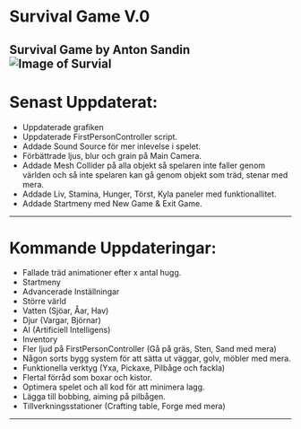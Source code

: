 # Survival Game V.0 #
Survival Game by Anton Sandin
![Image of Survial](http://i.imgur.com/stY6pZG.png)
---
# Senast Uppdaterat:
* Uppdaterade grafiken
* Uppdaterade FirstPersonController script.
* Addade Sound Source för mer inlevelse i spelet.
* Förbättrade ljus, blur och grain på Main Camera.
* Addade Mesh Collider på alla objekt så spelaren inte faller genom världen och så inte spelaren kan gå genom objekt som träd, stenar med mera.
* Addade Liv, Stamina, Hunger, Törst, Kyla paneler med funktionallitet.
* Addade Startmeny med New Game & Exit Game.
---
# Kommande Uppdateringar:
* Fallade träd animationer efter x antal hugg.
* Startmeny
* Advancerade Inställningar
* Större värld 
* Vatten (Sjöar, Åar, Hav)
* Djur (Vargar, Björnar)
* AI (Artificiell Intelligens)
* Inventory
* Fler ljud på FirstPersonController (Gå på gräs, Sten, Sand med mera)
* Någon sorts bygg system för att sätta ut väggar, golv, möbler med mera.
* Funktionella verktyg (Yxa, Pickaxe, Pilbåge och fackla)
* Flertal förråd som boxar och kistor.
* Optimera spelet och all kod för att minimera lagg.
* Lägga till bobbing, aiming på pilbågen.
* Tillverkningsstationer (Crafting table, Forge med mera)
---
